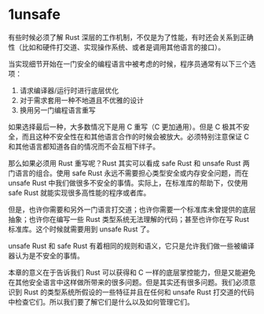 # 1unsafe

有些时候必须了解 Rust 深层的工作机制，不仅是为了性能，有时还会关系到正确性（比如和硬件打交道、实现操作系统、或者是调用其他语言的接口）。

当实现细节开始在一门安全的编程语言中被考虑的时候，程序员通常有以下三个选项：

1. 请求编译器/运行时进行底层优化
2. 对于需求套用一种不地道且不优雅的设计
3. 换用另一门编程语言重写

如果选择最后一种，大多数情况下是用 C 重写（C 更加通用）。但是 C 极其不安全，而且这种不安全性在和其他语言合作的时候会被放大。必须特别注意保证 C 和其他语言都知道各自的情况而不会互相下绊子。

那么如果必须用 Rust 重写呢？Rust 其实可以看成 safe Rust 和 unsafe Rust 两门语言的组合。使用 safe Rust 永远不需要担心类型安全或内存安全问题，而在 unsafe Rust 中我们做很多不安全的事情。实际上，在标准库的帮助下，仅使用 safe Rust 就能实现很多高性能的程序或者库。

但是，也许你需要和另外一门语言打交道；也许你需要一个标准库未曾提供的底层抽象；也许你在编写一些 Rust 类型系统无法理解的代码；甚至也许你在写 Rust 标准库。这个时候就需要用到 unsafe Rust 了。

unsafe Rust 和 safe Rust 有着相同的规则和语义，它只是允许我们做一些被编译器认为是不安全的事情。

本章的意义在于告诉我们 Rust 可以获得和 C 一样的底层掌控能力，但是又能避免在其他安全语言中这样做所带来的很多问题。但是其实还有很多问题。我们必须意识到 Rust 的类型系统所假设的一些特征并且在任何和 unsafe Rust 打交道的代码中检查它们。所以我们要了解它们是什么以及如何管理它们。

